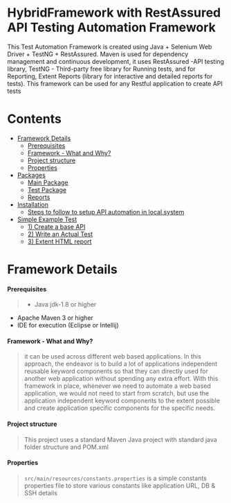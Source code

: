# HybridFramework with RestAssured API Testing Automation Framework
This Test Automation Framework is created using Java + Selenium Web Driver + TestNG + RestAssured. Maven is used for dependency management and continuous development, it uses RestAssured -API testing library, TestNG - Third-party free library for Running tests, and for Reporting, Extent Reports (library for interactive and detailed reports for tests). This framework can be used for any Restful application to create API tests


# Contents
* [Framework Details](#FrameworkDetails)
	* [Prerequisites](#prerequisites)   
	* [Framework - What and Why?](#ww)
	* [Project structure](#structure)
	* [Properties](#properties)
* [Packages](#package)
	* [Main Package](#main)
	* [Test Package](#test)
	* [Reports](#reports)
* [Installation](#install)
	* [Steps to follow to setup API automation in local system](#steps)
* [Simple Example Test](#example)
	* [1) Create a base API](#1)
	* [2) Write an Actual Test](#2)
	* [3) Extent HTML report](#3)


# Framework Details<a name="FrameworkDetails"></a>
#### Prerequisites<a name="prerequisites"></a>
> *	Java jdk-1.8 or higher
*	Apache Maven 3 or higher
* IDE for execution (Eclipse or Intellij)

#### Framework - What and Why?<a name="ww"></a>
> it can be used across different web based applications.
In this approach, the endeavor is to build a lot of applications independent reusable keyword components so that they can directly used for another web application without spending any extra effort.
With this framework in place, whenever we need to automate a web based application, we would not need to start from scratch, but use the application independent keyword components to the extent possible and create application specific components for the specific needs.
      
#### Project structure<a name="structure"></a>
> This project uses a standard Maven Java project with standard java folder structure and POM.xml

#### Properties<a name="properties"></a>
> `src/main/resources/constants.properties` is a simple constants properties file to store various constants like application URL, DB & SSH details




